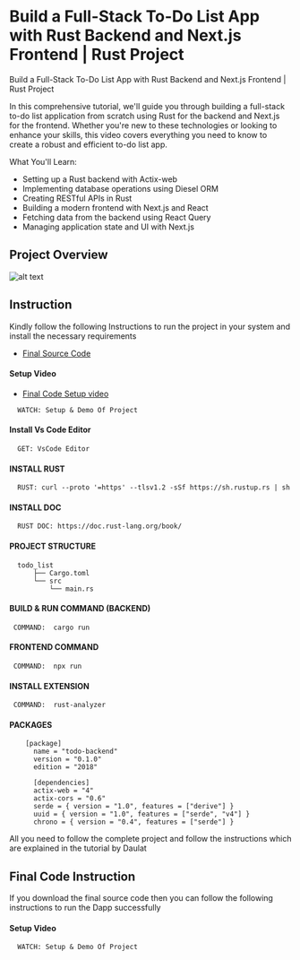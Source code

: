 # Build a Full-Stack To-Do List App with Rust Backend and Next.js Frontend | Rust Project

Build a Full-Stack To-Do List App with Rust Backend and Next.js Frontend | Rust Project

In this comprehensive tutorial, we'll guide you through building a full-stack to-do list application from scratch using Rust for the backend and Next.js for the frontend. Whether you're new to these technologies or looking to enhance your skills, this video covers everything you need to know to create a robust and efficient to-do list app.

What You'll Learn:

- Setting up a Rust backend with Actix-web
- Implementing database operations using Diesel ORM
- Creating RESTful APIs in Rust
- Building a modern frontend with Next.js and React
- Fetching data from the backend using React Query
- Managing application state and UI with Next.js

## Project Overview

![alt text](https://www.daulathussain.com/wp-content/uploads/2024/06/Build-a-Full-Stack-To-Do-List-App-with-Rust-Backend-and-Next.js-Frontend-Rust-Project.jpg)

## Instruction

Kindly follow the following Instructions to run the project in your system and install the necessary requirements

- [Final Source Code](https://www.theblockchaincoders.com/sourceCode/build-a-full-stack-to-do-list-app-with-rust-backend-and-next.js-frontend)

#### Setup Video

- [Final Code Setup video](https://youtu.be/hLu-YGQ5Eas)

```https://code.visualstudio.com/download
  WATCH: Setup & Demo Of Project
```

#### Install Vs Code Editor

```https://code.visualstudio.com/download
  GET: VsCode Editor
```

#### INSTALL RUST

```https://nodejs.org/en/download
  RUST: curl --proto '=https' --tlsv1.2 -sSf https://sh.rustup.rs | sh
```

#### INSTALL DOC

```https://doc.rust-lang.org/book/
  RUST DOC: https://doc.rust-lang.org/book/
```

#### PROJECT STRUCTURE

```https://doc.rust-lang.org/book/
  todo_list
      ├── Cargo.toml
      └── src
          └── main.rs
```

#### BUILD & RUN COMMAND (BACKEND)

```https://doc.rust-lang.org/book/
 COMMAND:  cargo run
```

#### FRONTEND COMMAND

```https://doc.rust-lang.org/book/
 COMMAND:  npx run
```

#### INSTALL EXTENSION

```https://doc.rust-lang.org/book/
 COMMAND:  rust-analyzer
```

#### PACKAGES

```https://doc.rust-lang.org/book/
    [package]
      name = "todo-backend"
      version = "0.1.0"
      edition = "2018"

      [dependencies]
      actix-web = "4"
      actix-cors = "0.6"
      serde = { version = "1.0", features = ["derive"] }
      uuid = { version = "1.0", features = ["serde", "v4"] }
      chrono = { version = "0.4", features = ["serde"] }
```


All you need to follow the complete project and follow the instructions which are explained in the tutorial by Daulat

## Final Code Instruction

If you download the final source code then you can follow the following instructions to run the Dapp successfully

#### Setup Video

```https://code.visualstudio.com/download
  WATCH: Setup & Demo Of Project
```


